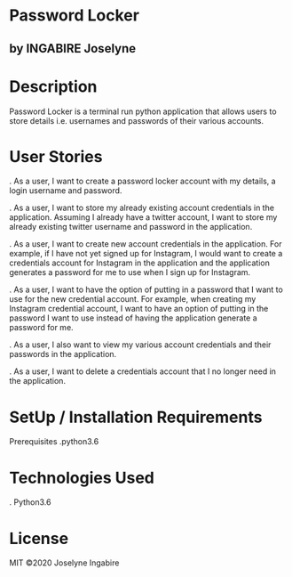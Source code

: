  # Password Locker
 ## by INGABIRE Joselyne
 # Description
 Password Locker is a terminal run python application that allows users to store details i.e. usernames and passwords of their various accounts.
 # User Stories
 . As a user, I want to create a password locker account with my details, a login username and password.

 . As a user, I want to store my already existing account credentials in the application. Assuming I already have a twitter account, I want to store my already existing twitter username and password in the application.

 . As a user, I want to create new account credentials in the application. For example, if I have not yet signed up for Instagram, I would want to create a credentials account for Instagram in the application and the application generates a password for me to use when I sign up for Instagram.

 . As a user, I want to have the option of putting in a password that I want to use for the new credential account. For example, when creating my Instagram credential account, I want to have an option of putting in the password I want to use instead of having the application generate a password for me.

 . As a user, I also want to view my various account credentials and their passwords in the application.

 . As a user, I want to delete a credentials account that I no longer need in the application.

 # SetUp / Installation Requirements
 Prerequisites
 .python3.6
 # Technologies Used
 . Python3.6
 # License
 MIT ©2020 Joselyne Ingabire